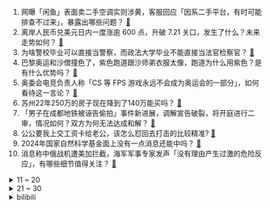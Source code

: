 1. 网曝「闲鱼」表面卖二手空调实则涉黄，客服回应「因系二手平台，有时可能排查不过来」，暴露出哪些问题？ [:link:](https://www.zhihu.com/question/662525682)
2. 离岸人民币兑美元日内一度涨逾 600 点，升破 7.21 关口，发生了什么？未来走势如何？ [:link:](https://www.zhihu.com/question/662553959)
3. 为啥警校毕业可以直接当警察，而政法大学毕业不能直接当法官检察官？ [:link:](https://www.zhihu.com/question/662417176)
4. 巴黎奥运和沙僧撞色了，紫色跑道跟沙师弟衣服太像，跑道为什么用紫色？是有什么优势吗？ [:link:](https://www.zhihu.com/question/662525490)
5. 奥委会电竞负责人称「CS 等 FPS 游戏永远不会成为奥运会的一部分」，如何看待这一言论？ [:link:](https://www.zhihu.com/question/662469053)
6. 苏州22年250万的房子现在降到了140万能买吗？ [:link:](https://www.zhihu.com/question/662400463)
7. 「男子在成都地铁被诬告偷拍」事件新进展，调解宣告破裂，将开庭进行二审，情况如何？双方为何无法达成和解？ [:link:](https://www.zhihu.com/question/662550610)
8. 公公要我上交工资卡给老公，该怎么怼回去打击的比较精准? [:link:](https://www.zhihu.com/question/662216860)
9. 2024年国家自然科学基金面上没有一点消息还能中吗？ [:link:](https://www.zhihu.com/question/662478253)
10. 消息称中俄战机遭美加拦截，海军军事专家发声「没有理由产生过激的危险反应」，有哪些细节值得关注？ [:link:](https://www.zhihu.com/question/662566971)
<details>
<summary>11 ~ 20</summary>

11. 美国司法部与波音敲定超2.4亿美元罚款认罪协议细节，波音承认犯有密谋欺诈美国政府罪，哪些信息值得关注？ [:link:](https://www.zhihu.com/question/662529737)
12. 西安上百名大学生找暑期工被骗，已责令涉事企业暂停经营 ，劳动维权部门可采取哪些措施来打击和预防？ [:link:](https://www.zhihu.com/question/662446885)
13. 如何评价安以轩？ [:link:](https://www.zhihu.com/question/61532074)
14. 内塔尼亚胡在美国会演讲激起多方抗议，哈里斯等多名民主党国会议员缺席，此次演讲有哪些信息值得关注？ [:link:](https://www.zhihu.com/question/662536036)
15. 提到山东你第一个想到的美食是什么？ [:link:](https://www.zhihu.com/question/662000506)
16. 夏日醉美是落日，你认为哪首写落日的古诗词可称得上千古绝唱？ [:link:](https://www.zhihu.com/question/662525692)
17. 罗德里的实力能比肩布斯克茨吗？ [:link:](https://www.zhihu.com/question/662541652)
18. 大胆预测：2024年奥运会中国队金牌数能不能排第一？ [:link:](https://www.zhihu.com/question/662550643)
19. 化学领域有哪些必读的经典著作？ [:link:](https://www.zhihu.com/question/527498351)
20. 100多米厚的煤层，是怎么形成的？远古地球真有这么多植物吗？ [:link:](https://www.zhihu.com/question/638922973)
</details>
<details>
<summary>21 ~ 30</summary>

21. 中方倡议核武器国家签署「互不首先使用核武器条约」，并敦促美国立即停止在亚太地区部署陆基中导，如何解读？ [:link:](https://www.zhihu.com/question/662454061)
22. 国防部称「海鲲」潜艇如果用于「以武谋独」，早晚都是解放军的网中之鱼，释放了什么信号？ [:link:](https://www.zhihu.com/question/662554816)
23. 吉利副总裁杨学良称「卷」字一日不消，中国汽车就不会真正走遍全球，你支持反内卷吗？汽车行业内卷如何？ [:link:](https://www.zhihu.com/question/661670544)
24. 如何看警察学校爆火，录取分数线已经六百多分了，直逼一流985？ [:link:](https://www.zhihu.com/question/662019683)
25. 如何评价《绝区零》7.24发布的后续版本的优化方向及迭代计划? [:link:](https://www.zhihu.com/question/662480896)
26. 古代文学作品中，有哪些关于夜宵的记载？ [:link:](https://www.zhihu.com/question/661066888)
27. 珠宝大王周大福内地门店半年减少180家，首季零售值同比降两成，股价大跌，首饰金价高涨，消费者如何选择？ [:link:](https://www.zhihu.com/question/662529741)
28. 写作路上，有没有对你帮助特别大的人，你们之间有哪些故事？ [:link:](https://www.zhihu.com/question/484719497)
29. 扫兴父母知道自己正在扫兴吗？我该怎么让他们改变说话方式？ [:link:](https://www.zhihu.com/question/641217713)
30. 《名侦探柯南》中步美和小时候的小兰有什么不同之处？ [:link:](https://www.zhihu.com/question/312067338)
</details><details>
<summary>bilibili</summary>

</details>